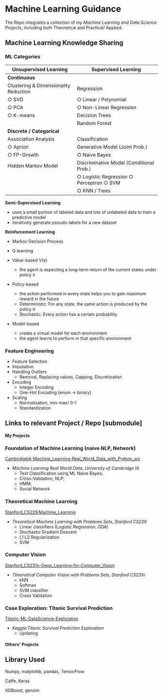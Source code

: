 # Machine Learning Guidance

The Repo integrates a collection of my *Machine Learning and Data Science Projects*, including both Theoretical and Practical/ Applied.

## Machine Learning Knowledge Sharing

### ML Categories

| Unsupervised Learning                 | Supervised Learning                            |
| ------------------------------------- | ---------------------------------------------- |
| **Continuous**                  |                                                |
| Clustering & Dimensionality Reduction | Regression                                     |
| ○ SVD                                | ○ Linear / Polynomial                         |
| ○ PCA                                | ○ Non-Linear Regression                       |
| ○ K-means                            | Decision Trees                                 |
|                                       | Random Forest                                  |
| **Discrete / Categorical**      |                                                |
| Association Analysis                  | Classification                                 |
| ○ Apriori                            | Generative Model (Joint Prob.)                 |
| ○ FP-Growth                          | ○ Naive Bayes                                 |
| Hidden Markov Model                   | Discriminative Model (Conditional Prob.)      |
|                                       | ○ Logistic Regression   ○ Perceptron  ○ SVM |
|                                       | ○ KNN / Trees                                 |

**Semi-Supervised Learning** 

- uses a small portion of labeled data and lots of unlabeled data to train a predictive model
- iteratively generate pseudo-labels for a new dataset

**Reinforcement Learning**

- Markov Decision Process
- Q learning
- Value-based           V(s)

  - the agent is expecting a long-term return of the current states under policy π
- Policy-based

  - the action performed in every state helps you to gain maximum reward in the future
  - Deterministic: For any state, the same action is produced by the policy π
  - Stochastic: Every action has a certain probability
- Model-based

  - create a virtual model for each environment
  - the agent learns to perform in that specific environment

### Feature Engineering
- Feature Selection
- Imputation
- Handling Outliers
  - Removal, Replacing values, Capping, Discretization 
- Encoding
  - Integer Encoding
  - One-Hot Encoding (enum -> binary)
- Scaling 
  - Normalization, min-max/ 0-1
  - Standardization
## Links to relevant Project / Repo [submodule]

#### My Projects

### Foundation of Machine Learning (naive NLP, Network)

[CambridgeIA-Machine_Learning-Real_World_Data_with_Python_src](https://github.com/PeterHUistyping/Machine_Learning-Real_World_Data)

- *Machine Learning Real World Data, University of Cambridge IA*
  - Text Classification using ML Naive Bayes;
  - Cross-Validation, NLP;
  - HMM;
  - Social Network

### Theoretical Machine Learning

[Stanford_CS229.Machine_Learning](https://github.com/PeterHUistyping/Stanford_CS229.Machine_Learning)

- *Theoretical Machine Learning with Problems Sets, Stanford CS229*
  - Linear classifiers (Logistic Regression, GDA)
  - Stochastic Gradient Descent
  - L1 L2 Regularization
  - SVM

### Computer Vision

[Stanford_CS231n-Deep_Learning-for-Computer_Vision](https://github.com/PeterHUistyping/Stanford_CS231n-Deep_Learning-for-Computer_Vision/)

- *Theoretical Computer Vision with Problems Sets, Stanford CS231n*
  - kNN
  - Softmax
  - SVM classifier
  - Cross Validation

### Case Exploration: Titanic Survival Prediction

[Titanic-ML-DataScience-Exploration](https://github.com/PeterHUistyping/Titanic-ML-DataScience-Exploration/)

- *Kaggle:Titanic Survival Prediction Exploration*
  - Updating

#### Others' Projects


## Library Used

Numpy, matplotlib, pandas, TensorFlow

Caffe, Keras

XGBoost, gensim